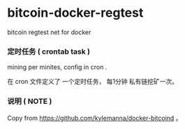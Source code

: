 # bitcoin-docker-regtest
bitcoin regtest net for docker

### 定时任务 ( crontab task )
mining per minites, config in cron .

在 cron 文件定义了 一个定时任务， 每1分钟 私有链挖矿一次。

### 说明 ( NOTE )
Copy from https://github.com/kylemanna/docker-bitcoind 。
